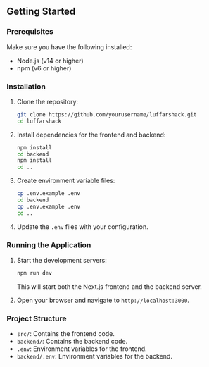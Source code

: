 ## Getting Started

### Prerequisites

Make sure you have the following installed:

- Node.js (v14 or higher)
- npm (v6 or higher)

### Installation

1. Clone the repository:

   ```bash
   git clone https://github.com/yourusername/luffarshack.git
   cd luffarshack
   ```

2. Install dependencies for the frontend and backend:

   ```bash
   npm install
   cd backend
   npm install
   cd ..
   ```

3. Create environment variable files:

   ```bash
   cp .env.example .env
   cd backend
   cp .env.example .env
   cd ..
   ```

4. Update the `.env` files with your configuration.

### Running the Application

1. Start the development servers:

   ```bash
   npm run dev
   ```

   This will start both the Next.js frontend and the backend server.

2. Open your browser and navigate to `http://localhost:3000`.

### Project Structure

- `src/`: Contains the frontend code.
- `backend/`: Contains the backend code.
- `.env`: Environment variables for the frontend.
- `backend/.env`: Environment variables for the backend.
